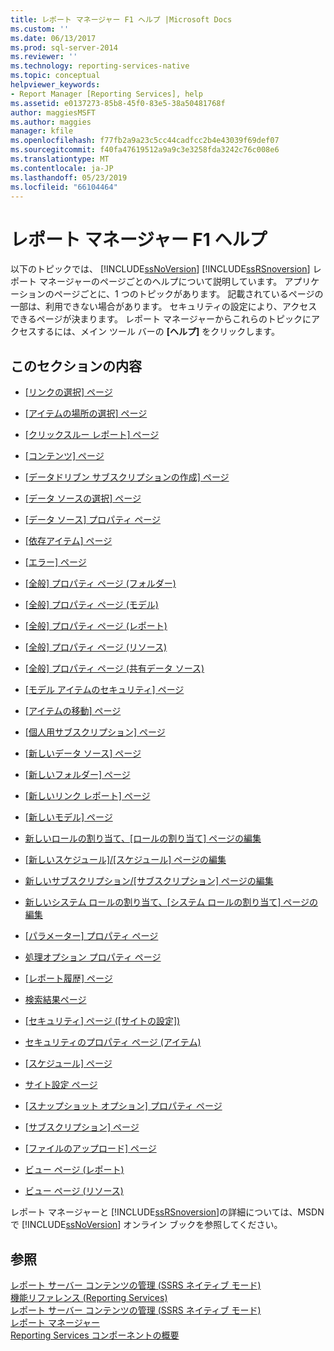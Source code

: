 ```yaml
---
title: レポート マネージャー F1 ヘルプ |Microsoft Docs
ms.custom: ''
ms.date: 06/13/2017
ms.prod: sql-server-2014
ms.reviewer: ''
ms.technology: reporting-services-native
ms.topic: conceptual
helpviewer_keywords:
- Report Manager [Reporting Services], help
ms.assetid: e0137273-85b8-45f0-83e5-38a50481768f
author: maggiesMSFT
ms.author: maggies
manager: kfile
ms.openlocfilehash: f77fb2a9a23c5cc44cadfcc2b4e43039f69def07
ms.sourcegitcommit: f40fa47619512a9a9c3e3258fda3242c76c008e6
ms.translationtype: MT
ms.contentlocale: ja-JP
ms.lasthandoff: 05/23/2019
ms.locfileid: "66104464"
---
```

# <a name="report-manager-f1-help"></a>レポート マネージャー F1 ヘルプ
  以下のトピックでは、 [!INCLUDE[ssNoVersion](../includes/ssnoversion-md.md)] [!INCLUDE[ssRSnoversion](../includes/ssrsnoversion-md.md)] レポート マネージャーのページごとのヘルプについて説明しています。 アプリケーションのページごとに、1 つのトピックがあります。 記載されているページの一部は、利用できない場合があります。 セキュリティの設定により、アクセスできるページが決まります。 レポート マネージャーからこれらのトピックにアクセスするには、メイン ツール バーの **[ヘルプ]** をクリックします。  
  
## <a name="in-this-section"></a>このセクションの内容  
  
-   [[リンクの選択] ページ](../../2014/reporting-services/choose-link-page-report-manager.md)  
  
-   [[アイテムの場所の選択] ページ](../../2014/reporting-services/choose-item-location-page-report-manager.md)  
  
-   [[クリックスルー レポート] ページ](../../2014/reporting-services/clickthrough-reports-page-report-manager.md)  
  
-   [[コンテンツ] ページ](../../2014/reporting-services/contents-page-report-manager.md)  
  
-   [[データドリブン サブスクリプションの作成] ページ](../../2014/reporting-services/create-data-driven-subscription-page-report-manager.md)  
  
-   [[データ ソースの選択] ページ](../../2014/reporting-services/data-source-selection-page-report-manager.md)  
  
-   [[データ ソース] プロパティ ページ](../../2014/reporting-services/data-sources-properties-page-report-manager.md)  
  
-   [[依存アイテム] ページ](../../2014/reporting-services/dependent-items-page-report-manager.md)  
  
-   [[エラー] ページ](../../2014/reporting-services/error-page-report-manager.md)  
  
-   [[全般] プロパティ ページ (フォルダー)](../../2014/reporting-services/general-properties-page-folders-report-manager.md)  
  
-   [[全般] プロパティ ページ (モデル)](../../2014/reporting-services/general-properties-page-models-report-manager.md)  
  
-   [[全般] プロパティ ページ (レポート)](../../2014/reporting-services/general-properties-page-reports-report-manager.md)  
  
-   [[全般] プロパティ ページ (リソース)](../../2014/reporting-services/general-properties-page-resources-report-manager.md)  
  
-   [[全般] プロパティ ページ (共有データ ソース)](../../2014/reporting-services/general-properties-page-shared-data-sources-report-manager.md)  
  
-   [[モデル アイテムのセキュリティ] ページ](../../2014/reporting-services/model-item-security-page-report-manager.md)  
  
-   [[アイテムの移動] ページ](../../2014/reporting-services/move-items-page-report-manager.md)  
  
-   [[個人用サブスクリプション] ページ](../../2014/reporting-services/my-subscriptions-page-report-manager.md)  
  
-   [[新しいデータ ソース] ページ](../../2014/reporting-services/new-data-source-page-report-manager.md)  
  
-   [[新しいフォルダー] ページ](../../2014/reporting-services/new-folder-page-report-manager.md)  
  
-   [[新しいリンク レポート] ページ](../../2014/reporting-services/new-linked-report-page-report-manager.md)  
  
-   [[新しいモデル] ページ](../../2014/reporting-services/new-model-page-report-manager.md)  
  
-   [新しいロールの割り当て、[ロールの割り当て] ページの編集](../../2014/reporting-services/new-role-assignment-edit-role-assignment-page-report-manager.md)  
  
-   [[新しいスケジュール]/[スケジュール] ページの編集](../../2014/reporting-services/new-schedule-edit-schedule-page-report-manager.md)  
  
-   [新しいサブスクリプション/[サブスクリプション] ページの編集](../../2014/reporting-services/new-subscription-or-edit-subscription-page-report-manager.md)  
  
-   [新しいシステム ロールの割り当て、[システム ロールの割り当て] ページの編集](../../2014/reporting-services/new-system-role-assignments-edit-system-role-assignments-page-report-manager.md)  
  
-   [[パラメーター] プロパティ ページ](../../2014/reporting-services/parameters-properties-page-report-manager.md)  
  
-   [処理オプション プロパティ ページ](../../2014/reporting-services/processing-options-properties-page-report-manager.md)  
  
-   [[レポート履歴] ページ](../../2014/reporting-services/report-history-page-report-manager.md)  
  
-   [検索結果ページ](../../2014/reporting-services/search-page-report-manager.md)  
  
-   [[セキュリティ] ページ ([サイトの設定])](../../2014/reporting-services/security-page-site-settings-report-manager.md)  
  
-   [セキュリティのプロパティ ページ (アイテム)](../../2014/reporting-services/security-properties-page-items-report-manager.md)  
  
-   [[スケジュール] ページ](../../2014/reporting-services/schedules-page-report-manager.md)  
  
-   [サイト設定 ページ](../../2014/reporting-services/site-settings-page-report-manager.md)  
  
-   [[スナップショット オプション] プロパティ ページ](../../2014/reporting-services/snapshot-options-properties-page-report-manager.md)  
  
-   [[サブスクリプション] ページ](../../2014/reporting-services/subscriptions-page-report-manager.md)  
  
-   [[ファイルのアップロード] ページ](../../2014/reporting-services/upload-file-page-report-manager.md)  
  
-   [ビュー ページ (レポート)](../../2014/reporting-services/view-page-reports-report-manager.md)  
  
-   [ビュー ページ (リソース)](../../2014/reporting-services/view-page-resources-report-manager.md)  
  
 レポート マネージャーと [!INCLUDE[ssRSnoversion](../includes/ssrsnoversion-md.md)]の詳細については、MSDN で [!INCLUDE[ssNoVersion](../includes/ssnoversion-md.md)] オンライン ブックを参照してください。  
  
## <a name="see-also"></a>参照  
 [レポート サーバー コンテンツの管理 &#40;SSRS ネイティブ モード&#41;](report-server/report-server-content-management-ssrs-native-mode.md)   
 [機能リファレンス (Reporting Services)](feature-reference-reporting-services.md)   
 [レポート サーバー コンテンツの管理 &#40;SSRS ネイティブ モード&#41;](report-server/report-server-content-management-ssrs-native-mode.md)   
 [レポート マネージャー](../../2014/reporting-services/report-manager-ssrs-native-mode.md)   
 [Reporting Services コンポーネントの概要](tools/reporting-services-tools.md)  
  
  
